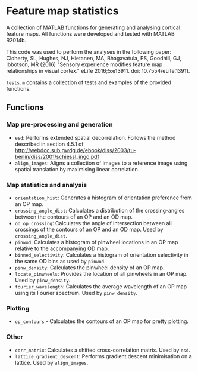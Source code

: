 # Feature map statistics
A collection of MATLAB functions for generating and analysing cortical feature
maps. All functions were developed and tested with MATLAB R2014b.

This code was used to perform the analyses in the following paper:
Cloherty, SL, Hughes, NJ, Hietanen, MA, Bhagavatula, PS, Goodhill, GJ,
Ibbotson, MR (2016) "Sensory experience modifies feature map relationships in
visual cortex." eLife 2016;5:e13911. doi: 10.7554/eLife.13911.

`tests.m` contains a collection of tests and examples of the provided functions.

## Functions

### Map pre-processing and generation
- `esd`: Performs extended spatial decorrelation. Follows the method described
         in section 4.5.1 of http://webdoc.sub.gwdg.de/ebook/diss/2003/tu-berlin/diss/2001/schiessl_ingo.pdf
- `align_images`: Aligns a collection of images to a reference image using
                 spatial translation by maximising linear correlation.

### Map statistics and analysis
- `orientation_hist`: Generates a histogram of orientation preference from an
                      OP map.
- `crossing_angle_dist`: Calculates a distribution of the crossing-angles
                         between the contours of an OP and an OD map.
- `od_op_crossing`: Calculates the angle of intersection between all crossings
                    of the contours of an OP and an OD map. Used by
                    `crossing_angle_dist`.
- `pinwod`: Calculates a histogram of pinwheel locations in an OP map relative
            to the accompanying OD map.
- `binned_selectivity`: Calculates a histogram of orientation selectivity
                        in the same OD bins as used by `pinwod`.
- `pinw_density`: Calculates the pinwheel density of an OP map.
- `locate_pinwheels`: Provides the location of all pinwheels in an OP map. Used
                      by `pinw_density`.
- `fourier_wavelength`: Calculates the average wavelength of an OP map using
                        its Fourier spectrum. Used by `pinw_density`.

### Plotting
- `op_contours` - Calculates the contours of an OP map for pretty plotting.

### Other
- `corr_matrix`: Calculates a shifted cross-correlation matrix. Used by `esd`.
- `lattice_gradient_descent`: Performs gradient descent minimisation on a
                              lattice. Used by `align_images`.
